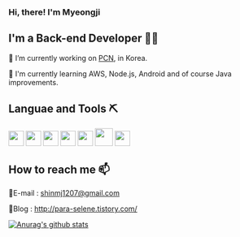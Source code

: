 
<!--**ShinMyeongJi/ShinMyeongJi** is a ✨ _special_ ✨ repository because its `README.md` (this file) appears on your GitHub profile.
Here are some ideas to get you started:

- 🔭 I’m currently working on ...
- 🌱 I’m currently learning ...
- 👯 I’m looking to collaborate on ...
- 🤔 I’m looking for help with ...
- 💬 Ask me about ...
- 📫 How to reach me: ...
- 😄 Pronouns: ...
- ⚡ Fun fact: ...
-->

### Hi, there! I'm Myeongji

## I'm a Back-end Developer 👩‍💻
🔭 I’m currently working on [PCN](http://uithink.pcninc.co.kr:8082/), in Korea.

🌱 I'm currently learning AWS, Node.js, Android and of course Java improvements.


## Languae and Tools ⛏
<p>
<img src="https://www.flaticon.com/svg/vstatic/svg/226/226777.svg?token=exp=1610695659~hmac=4029cb8a7fb302cb0b811f2d3f715f42" width="30">
<img src="https://www.flaticon.com/svg/vstatic/svg/919/919828.svg?token=exp=1610696260~hmac=7cd91cc5a6f6578291a071e296f75cce" width="30">
<img src="https://www.flaticon.com/svg/vstatic/svg/919/919827.svg?token=exp=1610696312~hmac=64a0fbcda02eccb2241cdfbe4682a607" width="30">
<img src="https://www.flaticon.com/svg/vstatic/svg/919/919826.svg?token=exp=1610696346~hmac=c650660b977925f6e157e4b86575ccc6" width="30">
<img src="https://www.flaticon.com/svg/vstatic/svg/919/919836.svg?token=exp=1610696494~hmac=9263a05cbbe66dbe252c703caca19565" width="30">
<img src="https://cdn.auth0.com/blog/logos/vuejs-logo.png" width="35">
<img src="https://www.flaticon.com/svg/vstatic/svg/518/518705.svg?token=exp=1610697359~hmac=fa42d2be20b85a198ed6874bb0e47326" width="30">
</p>


## How to reach me 📫
📧E-mail : shinmj1207@gmail.com

📝Blog : http://para-selene.tistory.com/


[![Anurag's github stats](https://github-readme-stats.vercel.app/api?username=ShinMyeongJi)](https://github.com/anuraghazra/github-readme-stats)

